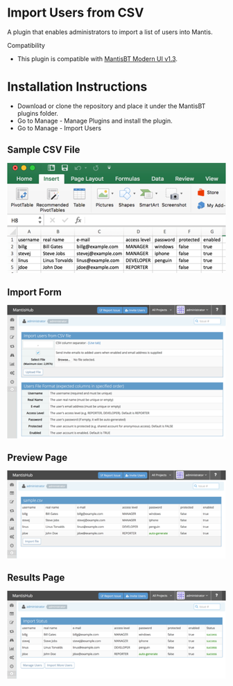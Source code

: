 # Import Users from CSV

A plugin that enables administrators to import a list of users into Mantis.

Compatibility

- This plugin is compatible with [MantisBT Modern UI v1.3](https://github.com/mantishub/mantisbt).

# Installation Instructions

- Download or clone the repository and place it under the MantisBT plugins folder.
- Go to Manage - Manage Plugins and install the plugin.
- Go to Manage - Import Users

## Sample CSV File

![Csv Demo](wiki/sample_csv.png "Sample CSV File")

## Import Form

![Init Page](wiki/import_form.png "Import Form")

## Preview Page

![Col Set](wiki/preview_page.png "Preview Page")

## Results Page

![Status Page](wiki/results_page.png "Results Page")

